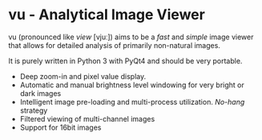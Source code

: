 # vu - Analytical Image Viewer

vu (pronounced like *view* [vjuː]) aims to be a *fast* and *simple* image viewer that allows for detailed analysis of primarily non-natural images.

It is purely written in Python 3 with PyQt4 and should be very portable.

* Deep zoom-in and pixel value display.
* Automatic and manual brightness level windowing for very bright or dark images
* Intelligent image pre-loading and multi-process utilization. *No-hang* strategy
* Filtered viewing of multi-channel images
* Support for 16bit images
